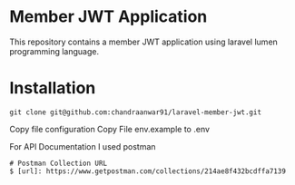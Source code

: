 # Member JWT Application

This repository contains a member JWT application using laravel lumen programming language.

# Installation
```shell
git clone git@github.com:chandraanwar91/laravel-member-jwt.git
```
Copy file configuration
Copy File env.example to .env

For API Documentation I used postman

```shell
# Postman Collection URL 
$ [url]: https://www.getpostman.com/collections/214ae8f432bcdffa7139
```

